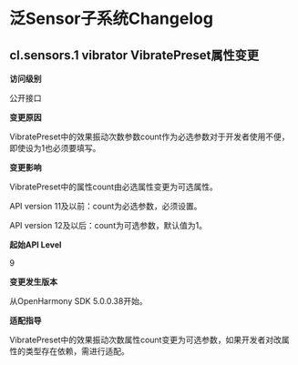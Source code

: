 # 泛Sensor子系统Changelog

## cl.sensors.1 vibrator VibratePreset属性变更

**访问级别**

公开接口

**变更原因**

VibratePreset中的效果振动次数参数count作为必选参数对于开发者使用不便，即使设为1也必须要填写。

**变更影响**

VibratePreset中的属性count由必选属性变更为可选属性。

API version 11及以前：count为必选参数，必须设置。

API version 12及以后：count为可选参数，默认值为1。

**起始API Level**

9

**变更发生版本**

从OpenHarmony SDK 5.0.0.38开始。

**适配指导**

VibratePreset中的效果振动次数属性count变更为可选参数，如果开发者对改属性的类型存在依赖，需进行适配。

